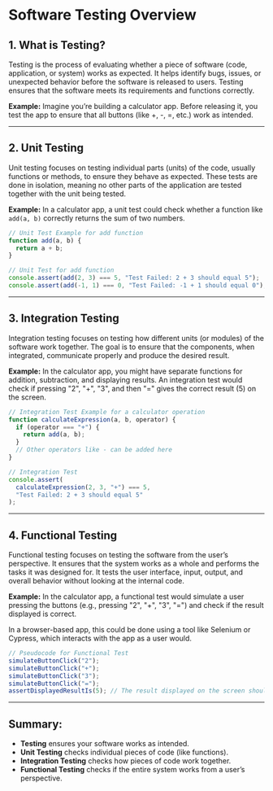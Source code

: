 # Software Testing Overview

## 1. What is Testing?

Testing is the process of evaluating whether a piece of software (code, application, or system) works as expected. It helps identify bugs, issues, or unexpected behavior before the software is released to users. Testing ensures that the software meets its requirements and functions correctly.

**Example:**
Imagine you’re building a calculator app. Before releasing it, you test the app to ensure that all buttons (like +, -, =, etc.) work as intended.

---

## 2. Unit Testing

Unit testing focuses on testing individual parts (units) of the code, usually functions or methods, to ensure they behave as expected. These tests are done in isolation, meaning no other parts of the application are tested together with the unit being tested.

**Example:**
In a calculator app, a unit test could check whether a function like `add(a, b)` correctly returns the sum of two numbers.

```javascript
// Unit Test Example for add function
function add(a, b) {
  return a + b;
}

// Unit Test for add function
console.assert(add(2, 3) === 5, "Test Failed: 2 + 3 should equal 5");
console.assert(add(-1, 1) === 0, "Test Failed: -1 + 1 should equal 0");
```

---

## 3. Integration Testing

Integration testing focuses on testing how different units (or modules) of the software work together. The goal is to ensure that the components, when integrated, communicate properly and produce the desired result.

**Example:**
In the calculator app, you might have separate functions for addition, subtraction, and displaying results. An integration test would check if pressing "2", "+", "3", and then "=" gives the correct result (5) on the screen.

```javascript
// Integration Test Example for a calculator operation
function calculateExpression(a, b, operator) {
  if (operator === "+") {
    return add(a, b);
  }
  // Other operators like - can be added here
}

// Integration Test
console.assert(
  calculateExpression(2, 3, "+") === 5,
  "Test Failed: 2 + 3 should equal 5"
);
```

---

## 4. Functional Testing

Functional testing focuses on testing the software from the user’s perspective. It ensures that the system works as a whole and performs the tasks it was designed for. It tests the user interface, input, output, and overall behavior without looking at the internal code.

**Example:**
In the calculator app, a functional test would simulate a user pressing the buttons (e.g., pressing "2", "+", "3", "=") and check if the result displayed is correct.

In a browser-based app, this could be done using a tool like Selenium or Cypress, which interacts with the app as a user would.

```javascript
// Pseudocode for Functional Test
simulateButtonClick("2");
simulateButtonClick("+");
simulateButtonClick("3");
simulateButtonClick("=");
assertDisplayedResultIs(5); // The result displayed on the screen should be 5
```

---

## Summary:

- **Testing** ensures your software works as intended.
- **Unit Testing** checks individual pieces of code (like functions).
- **Integration Testing** checks how pieces of code work together.
- **Functional Testing** checks if the entire system works from a user’s perspective.

